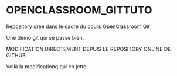 # OPENCLASSROOM_GITTUTO
Repository créé dans le cadre du cours OpenClassroom Git

Une démo git qui se passe bien.

MODIFICATION DIRECTEMENT DEPUIS LE REPOSITORY ONLINE DE GITHUB

Voilà la modificationq qui en jette

